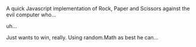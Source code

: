A quick Javascript implementation of Rock, Paper and Scissors against the evil computer who...

uh...
 
Just wants to win, really. Using random.Math as best he can...
